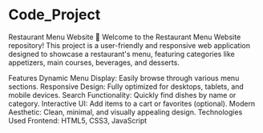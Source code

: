 # Code_Project
Restaurant Menu Website 🍴
Welcome to the Restaurant Menu Website repository! This project is a user-friendly and responsive web application designed to showcase a restaurant's menu, featuring categories like appetizers, main courses, beverages, and desserts.

Features
Dynamic Menu Display: Easily browse through various menu sections.
Responsive Design: Fully optimized for desktops, tablets, and mobile devices.
Search Functionality: Quickly find dishes by name or category.
Interactive UI: Add items to a cart or favorites (optional).
Modern Aesthetic: Clean, minimal, and visually appealing design.
Technologies Used
Frontend: HTML5, CSS3, JavaScript
